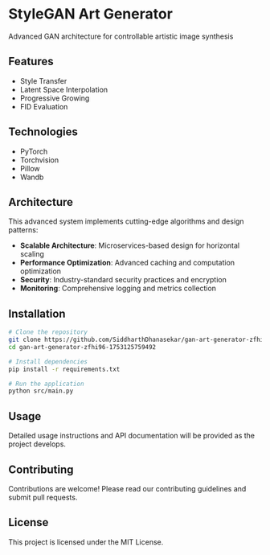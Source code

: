 # StyleGAN Art Generator

Advanced GAN architecture for controllable artistic image synthesis

## Features

- Style Transfer
- Latent Space Interpolation
- Progressive Growing
- FID Evaluation

## Technologies

- PyTorch
- Torchvision
- Pillow
- Wandb

## Architecture

This advanced system implements cutting-edge algorithms and design patterns:

- **Scalable Architecture**: Microservices-based design for horizontal scaling
- **Performance Optimization**: Advanced caching and computation optimization
- **Security**: Industry-standard security practices and encryption
- **Monitoring**: Comprehensive logging and metrics collection

## Installation

```bash
# Clone the repository
git clone https://github.com/SiddharthDhanasekar/gan-art-generator-zfhi96-1753125759492.git
cd gan-art-generator-zfhi96-1753125759492

# Install dependencies
pip install -r requirements.txt

# Run the application
python src/main.py
```

## Usage

Detailed usage instructions and API documentation will be provided as the project develops.

## Contributing

Contributions are welcome! Please read our contributing guidelines and submit pull requests.

## License

This project is licensed under the MIT License.
